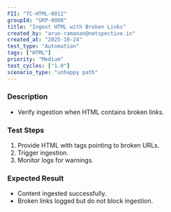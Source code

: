 ```yaml
---
FII: "TC-HTML-0012"
groupId: "GRP-0008"
title: "Ingest HTML with Broken Links"
created_by: "arun-ramanan@netspective.in"
created_at: "2025-10-24"
test_type: "Automation"
tags: ["HTML"]
priority: "Medium"
test_cycles: ["1.0"]
scenario_type: "unhappy path"
---
```

### Description
- Verify ingestion when HTML contains broken links.

### Test Steps
1. Provide HTML with <a> tags pointing to broken URLs.  
2. Trigger ingestion.  
3. Monitor logs for warnings.

### Expected Result
- Content ingested successfully.  
- Broken links logged but do not block ingestion.
